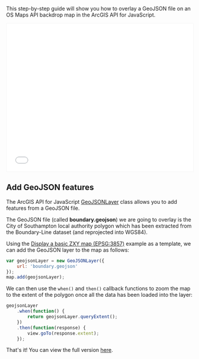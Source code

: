 This step-by-step guide will show you how to overlay a GeoJSON file on an OS Maps API backdrop map in the ArcGIS API for JavaScript.

<p><iframe style="width:100%;height:400px;max-width:1200px;border:1px solid #f5f5f5;" src="/public/os-data-hub-tutorials/dist/quick-start/arcgis-javascript-api-adding-geojson.php"></iframe></p>

## Add GeoJSON features

The ArcGIS API for JavaScript [GeoJSONLayer](https://developers.arcgis.com/javascript/latest/api-reference/esri-layers-GeoJSONLayer.html) class allows you to add features from a GeoJSON file.

The GeoJSON file (called **boundary.geojson**) we are going to overlay is the City of Southampton local authority polygon which has been extracted from the Boundary-Line dataset (and reprojected into WGS84).

Using the [Display a basic ZXY map (EPSG:3857)](https://labs.os.uk/public/os-data-hub-examples/os-maps-api/zxy-3857-basic-map) example as a template, we can add the GeoJSON layer to the map as follows:

```js
var geojsonLayer = new GeoJSONLayer({
    url: 'boundary.geojson'
});
map.add(geojsonLayer);
```

We can then use the `when()` and `then()` callback functions to zoom the map to the extent of the polygon once all the data has been loaded into the layer:

```js
geojsonLayer
    .when(function() {
        return geojsonLayer.queryExtent();
    })
    .then(function(response) {
        view.goTo(response.extent);
    });
```

That's it! You can view the full version [here](/public/os-data-hub-tutorials/dist/quick-start/arcgis-javascript-api-adding-geojson.php).

